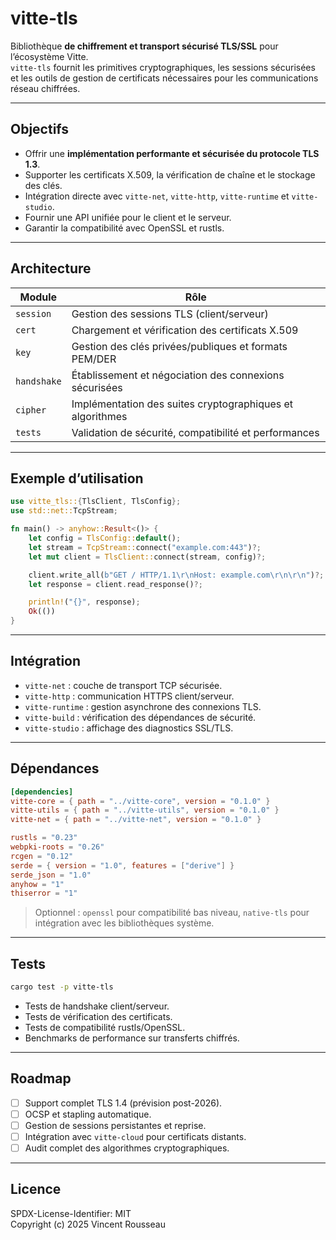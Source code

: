 

# vitte-tls

Bibliothèque **de chiffrement et transport sécurisé TLS/SSL** pour l’écosystème Vitte.  
`vitte-tls` fournit les primitives cryptographiques, les sessions sécurisées et les outils de gestion de certificats nécessaires pour les communications réseau chiffrées.

---

## Objectifs

- Offrir une **implémentation performante et sécurisée du protocole TLS 1.3**.  
- Supporter les certificats X.509, la vérification de chaîne et le stockage des clés.  
- Intégration directe avec `vitte-net`, `vitte-http`, `vitte-runtime` et `vitte-studio`.  
- Fournir une API unifiée pour le client et le serveur.  
- Garantir la compatibilité avec OpenSSL et rustls.

---

## Architecture

| Module        | Rôle |
|---------------|------|
| `session`     | Gestion des sessions TLS (client/serveur) |
| `cert`        | Chargement et vérification des certificats X.509 |
| `key`         | Gestion des clés privées/publiques et formats PEM/DER |
| `handshake`   | Établissement et négociation des connexions sécurisées |
| `cipher`      | Implémentation des suites cryptographiques et algorithmes |
| `tests`       | Validation de sécurité, compatibilité et performances |

---

## Exemple d’utilisation

```rust
use vitte_tls::{TlsClient, TlsConfig};
use std::net::TcpStream;

fn main() -> anyhow::Result<()> {
    let config = TlsConfig::default();
    let stream = TcpStream::connect("example.com:443")?;
    let mut client = TlsClient::connect(stream, config)?;

    client.write_all(b"GET / HTTP/1.1\r\nHost: example.com\r\n\r\n")?;
    let response = client.read_response()?;

    println!("{}", response);
    Ok(())
}
```

---

## Intégration

- `vitte-net` : couche de transport TCP sécurisée.  
- `vitte-http` : communication HTTPS client/serveur.  
- `vitte-runtime` : gestion asynchrone des connexions TLS.  
- `vitte-build` : vérification des dépendances de sécurité.  
- `vitte-studio` : affichage des diagnostics SSL/TLS.

---

## Dépendances

```toml
[dependencies]
vitte-core = { path = "../vitte-core", version = "0.1.0" }
vitte-utils = { path = "../vitte-utils", version = "0.1.0" }
vitte-net = { path = "../vitte-net", version = "0.1.0" }

rustls = "0.23"
webpki-roots = "0.26"
rcgen = "0.12"
serde = { version = "1.0", features = ["derive"] }
serde_json = "1.0"
anyhow = "1"
thiserror = "1"
```

> Optionnel : `openssl` pour compatibilité bas niveau, `native-tls` pour intégration avec les bibliothèques système.

---

## Tests

```bash
cargo test -p vitte-tls
```

- Tests de handshake client/serveur.  
- Tests de vérification des certificats.  
- Tests de compatibilité rustls/OpenSSL.  
- Benchmarks de performance sur transferts chiffrés.

---

## Roadmap

- [ ] Support complet TLS 1.4 (prévision post-2026).  
- [ ] OCSP et stapling automatique.  
- [ ] Gestion de sessions persistantes et reprise.  
- [ ] Intégration avec `vitte-cloud` pour certificats distants.  
- [ ] Audit complet des algorithmes cryptographiques.

---

## Licence

SPDX-License-Identifier: MIT  
Copyright (c) 2025 Vincent Rousseau